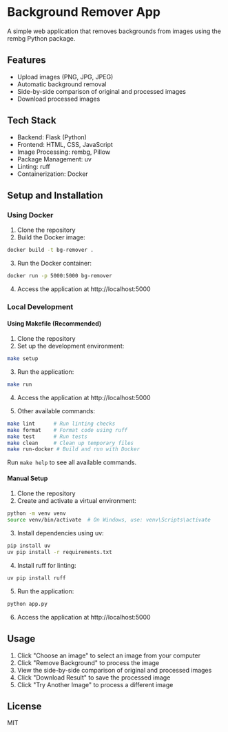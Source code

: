 # Background Remover App

A simple web application that removes backgrounds from images using the rembg Python package.

## Features

- Upload images (PNG, JPG, JPEG)
- Automatic background removal
- Side-by-side comparison of original and processed images
- Download processed images

## Tech Stack

- Backend: Flask (Python)
- Frontend: HTML, CSS, JavaScript
- Image Processing: rembg, Pillow
- Package Management: uv
- Linting: ruff
- Containerization: Docker

## Setup and Installation

### Using Docker

1. Clone the repository
2. Build the Docker image:

```bash
docker build -t bg-remover .
```

3. Run the Docker container:

```bash
docker run -p 5000:5000 bg-remover
```

4. Access the application at http://localhost:5000

### Local Development

#### Using Makefile (Recommended)

1. Clone the repository
2. Set up the development environment:

```bash
make setup
```

3. Run the application:

```bash
make run
```

4. Access the application at http://localhost:5000

5. Other available commands:

```bash
make lint      # Run linting checks
make format    # Format code using ruff
make test      # Run tests
make clean     # Clean up temporary files
make run-docker # Build and run with Docker
```

Run `make help` to see all available commands.

#### Manual Setup

1. Clone the repository
2. Create and activate a virtual environment:

```bash
python -m venv venv
source venv/bin/activate  # On Windows, use: venv\Scripts\activate
```

3. Install dependencies using uv:

```bash
pip install uv
uv pip install -r requirements.txt
```

4. Install ruff for linting:

```bash
uv pip install ruff
```

5. Run the application:

```bash
python app.py
```

6. Access the application at http://localhost:5000

## Usage

1. Click "Choose an image" to select an image from your computer
2. Click "Remove Background" to process the image
3. View the side-by-side comparison of original and processed images
4. Click "Download Result" to save the processed image
5. Click "Try Another Image" to process a different image

## License

MIT
